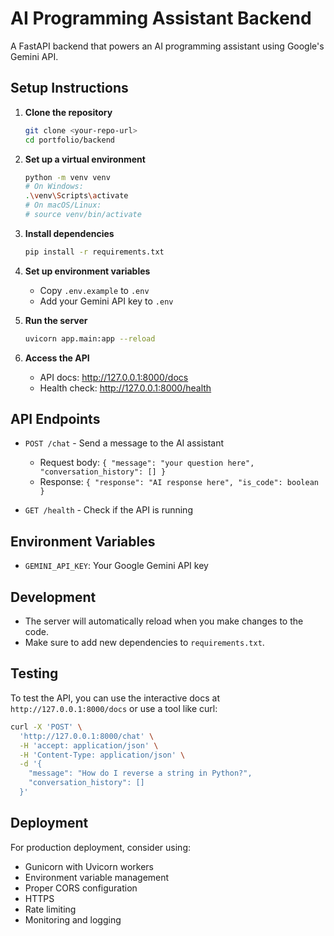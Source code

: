# AI Programming Assistant Backend

A FastAPI backend that powers an AI programming assistant using Google's Gemini API.

## Setup Instructions

1. **Clone the repository**
   ```bash
   git clone <your-repo-url>
   cd portfolio/backend
   ```

2. **Set up a virtual environment**
   ```bash
   python -m venv venv
   # On Windows:
   .\venv\Scripts\activate
   # On macOS/Linux:
   # source venv/bin/activate
   ```

3. **Install dependencies**
   ```bash
   pip install -r requirements.txt
   ```

4. **Set up environment variables**
   - Copy `.env.example` to `.env`
   - Add your Gemini API key to `.env`

5. **Run the server**
   ```bash
   uvicorn app.main:app --reload
   ```

6. **Access the API**
   - API docs: http://127.0.0.1:8000/docs
   - Health check: http://127.0.0.1:8000/health

## API Endpoints

- `POST /chat` - Send a message to the AI assistant
  - Request body: `{ "message": "your question here", "conversation_history": [] }`
  - Response: `{ "response": "AI response here", "is_code": boolean }`

- `GET /health` - Check if the API is running

## Environment Variables

- `GEMINI_API_KEY`: Your Google Gemini API key

## Development

- The server will automatically reload when you make changes to the code.
- Make sure to add new dependencies to `requirements.txt`.

## Testing

To test the API, you can use the interactive docs at `http://127.0.0.1:8000/docs` or use a tool like curl:

```bash
curl -X 'POST' \
  'http://127.0.0.1:8000/chat' \
  -H 'accept: application/json' \
  -H 'Content-Type: application/json' \
  -d '{
    "message": "How do I reverse a string in Python?",
    "conversation_history": []
  }'
```

## Deployment

For production deployment, consider using:
- Gunicorn with Uvicorn workers
- Environment variable management
- Proper CORS configuration
- HTTPS
- Rate limiting
- Monitoring and logging
